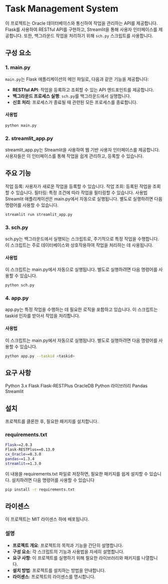 # Task Management System

이 프로젝트는 Oracle 데이터베이스와 통신하여 작업을 관리하는 API를 제공합니다. Flask를 사용하여 RESTful API를 구현하고, Streamlit을 통해 사용자 인터페이스를 제공합니다. 또한, 백그라운드 작업을 처리하기 위해 `sch.py` 스크립트를 사용합니다.

## 구성 요소

### 1. main.py

`main.py`는 Flask 애플리케이션의 메인 파일로, 다음과 같은 기능을 제공합니다:

- **RESTful API**: 작업을 등록하고 조회할 수 있는 API 엔드포인트를 제공합니다.
- **백그라운드 프로세스 실행**: `sch.py`를 백그라운드에서 실행합니다.
- **신호 처리**: 프로세스가 종료될 때 관련된 모든 프로세스를 종료합니다.

#### 사용법

```bash
python main.py
```
### 2. streamlit_app.py
streamlit_app.py는 Streamlit을 사용하여 웹 기반 사용자 인터페이스를 제공합니다. 사용자들은 이 인터페이스를 통해 작업을 쉽게 관리하고, 등록할 수 있습니다.

## 주요 기능
작업 등록: 사용자가 새로운 작업을 등록할 수 있습니다.
작업 조회: 등록된 작업을 조회할 수 있습니다.
필터링: 특정 조건에 따라 작업을 필터링할 수 있습니다.
사용법
Streamlit 애플리케이션은 main.py에서 자동으로 실행됩니다. 별도로 실행하려면 다음 명령어를 사용할 수 있습니다.

```bash
streamlit run streamlit_app.py
```
### 3. sch.py
sch.py는 백그라운드에서 실행되는 스크립트로, 주기적으로 특정 작업을 수행합니다. 이 스크립트는 주로 데이터베이스와 상호작용하여 작업을 처리하는 데 사용됩니다.

#### 사용법
이 스크립트는 main.py에서 자동으로 실행됩니다. 별도로 실행하려면 다음 명령어를 사용할 수 있습니다.

```bash
python sch.py
```
### 4. app.py
app.py는 특정 작업을 수행하는 데 필요한 로직을 포함하고 있습니다. 이 스크립트는 taskid 인자를 받아서 작업을 처리합니다.

#### 사용법
이 스크립트는 main.py에서 자동으로 실행됩니다. 별도로 실행하려면 다음 명령어를 사용할 수 있습니다.

```bash
python app.py --taskid <taskid>
```
## 요구 사항
Python 3.x
Flask
Flask-RESTPlus
OracleDB Python 라이브러리
Pandas
Streamlit

## 설치
프로젝트를 클론한 후, 필요한 패키지를 설치합니다.

### requirements.txt
```bash
Flask==2.0.3
Flask-RESTPlus==0.13.0
cx_Oracle==8.3.0
pandas==1.3.4
streamlit==1.3.0
```
이 내용을 requirements.txt 파일로 저장하면, 필요한 패키지를 쉽게 설치할 수 있습니다. 설치하려면 다음 명령어를 사용할 수 있습니다

```bash
pip install -r requirements.txt
```
## 라이센스
이 프로젝트는 MIT 라이센스 하에 배포됩니다.


### 설명

- **프로젝트 개요**: 프로젝트의 목적과 기능을 간단히 설명합니다.
- **구성 요소**: 각 스크립트의 기능과 사용법을 자세히 설명합니다.
- **요구 사항**: 이 프로젝트를 실행하기 위해 필요한 라이브러리와 패키지를 나열합니다.
- **설치 방법**: 프로젝트를 설치하는 방법을 안내합니다.
- **라이센스**: 프로젝트의 라이센스를 명시합니다.
